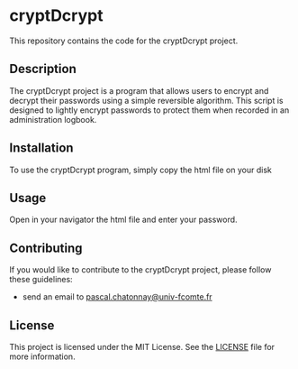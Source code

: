 # cryptDcrypt

This repository contains the code for the cryptDcrypt project.

## Description

The cryptDcrypt project is a program that allows users to encrypt and decrypt their passwords using a simple reversible algorithm. This script is designed to lightly encrypt passwords to protect them when recorded in an administration logbook.

## Installation

To use the cryptDcrypt program, simply copy the html file on your disk

## Usage

Open in your navigator the html file and enter your password.

## Contributing

If you would like to contribute to the cryptDcrypt project, please follow these guidelines:

- send an email to pascal.chatonnay@univ-fcomte.fr

## License

This project is licensed under the MIT License. See the [LICENSE](LICENSE) file for more information.